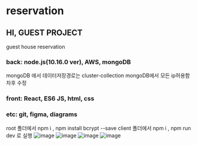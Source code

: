 # reservation
## HI, GUEST PROJECT
guest house reservation

### back: node.js(10.16.0 ver), AWS, mongoDB
mongoDB 에서 데이터저장경로는
cluster-collection
mongoDB에서 모든 ip허용함 차후 수정

### front: React, ES6 JS, html, css

### etc: git, figma, diagrams

root 폴더에서 npm i , npm install bcrypt --save client 폴더에서 npm i , npm run dev 로 실행 
![image](https://user-images.githubusercontent.com/79620776/204211071-55f4098f-810a-48eb-bda7-009425c7a057.png)
![image](https://user-images.githubusercontent.com/79620776/204212287-fa9a521d-8590-4b85-8c77-5c4e9b81537e.png)
![image](https://user-images.githubusercontent.com/79620776/204211110-3ff386c3-f4bb-4ca4-969e-a83b9749c0ae.png)
![image](https://user-images.githubusercontent.com/79620776/204211146-f600d3a9-e8ac-4c98-93f6-06958ecad8aa.png)
